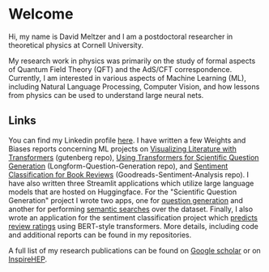 # Welcome

Hi, my name is David Meltzer and I am a postdoctoral researcher in theoretical physics at Cornell University. 

My research work in physics was primarily on the study of formal aspects of Quantum Field Theory (QFT) and the AdS/CFT correspondence. Currently, I am interested in various aspects of Machine Learning (ML), including Natural Language Processing, Computer Vision, and how lessons from physics can be used to understand large neural nets.

## Links

You can find my Linkedin profile <a href="https://www.linkedin.com/in/david-meltzer-12a72162/">here</a>. I have written a few Weights and Biases reports concerning ML projects on <a href="https://wandb.ai/dmeltzer/gutenberg/reports/Copy-of-Visualizing-Literature-using-Transformers--Vmlldzo1NzU5NjU0">Visualizing Literature with Transformers</a> (gutenberg repo), <a href="https://wandb.ai/dmeltzer/Question_Generation/reports/Learning-to-Ask-Scientific-Questions--Vmlldzo0MjMxMzE1">Using Transformers for Scientific Question Generation</a> (Longform-Question-Generation repo), and <a href="https://wandb.ai/dmeltzer/mlops-course-assgn3/reports/Sentiment-Analysis-on-Goodreads-Reviews-Part-3---VmlldzozNzYxODkz">Sentiment Classification for Book Reviews</a> (Goodreads-Sentiment-Analysis repo). I have also written three Streamlit applications which utilize large language models that are hosted on Huggingface. For the "Scientific Question Generation" project I wrote two apps, one for <a href="https://huggingface.co/spaces/dhmeltzer/qg_generation">question generation</a> and another for performing <a href="https://huggingface.co/spaces/dhmeltzer/semantic">semantic searches</a> over the dataset. Finally, I also wrote an application for the sentiment classification project which <a href="https://huggingface.co/spaces/dhmeltzer/Sentiment-of-Book-Reviews">predicts review ratings</a> using BERT-style transformers. More details, including code and additional reports can be found in my repositories.

A full list of my research publications can be found on <a href="https://scholar.google.com/citations?hl=en&user=jkez7jMAAAAJ">Google scholar</a> or on <a href="https://inspirehep.net/authors/1430989?ui-citation-summary=true">InspireHEP</a>.
 
<!--
**david-meltzer/david-meltzer** is a ✨ _special_ ✨ repository because its `README.md` (this file) appears on your GitHub profile.

Here are some ideas to get you started:

- 🔭 I’m currently working on ...
- 🌱 I’m currently learning ...
- 👯 I’m looking to collaborate on ...
- 🤔 I’m looking for help with ...
- 💬 Ask me about ...
- 📫 How to reach me: ...
- 😄 Pronouns: ...
- ⚡ Fun fact: ...
-->
